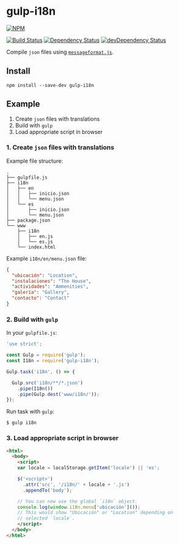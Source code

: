 # gulp-i18n

[![NPM](https://nodei.co/npm/gulp-i18n.png?compact=true)](https://nodei.co/npm/gulp-i18n/)

[![Build Status](https://travis-ci.org/ciclo-pe/gulp-i18n.svg?branch=master)](https://travis-ci.org/ciclo-pe/gulp-i18n)
[![Dependency Status](https://david-dm.org/ciclo-pe/gulp-i18n.svg?style=flat)](https://david-dm.org/ciclo-pe/gulp-i18n)
[![devDependency Status](https://david-dm.org/ciclo-pe/gulp-i18n/dev-status.png)](https://david-dm.org/ciclo-pe/gulp-i18n#info=devDependencies)

Compile `json` files using [`messageformat.js`](https://github.com/SlexAxton/messageformat.js).

## Install

```
npm install --save-dev gulp-i18n
```

## Example

1. Create `json` files with translations
2. Build with `gulp`
3. Load appropriate script in browser

### 1. Create `json` files with translations

Example file structure:

```
.
├── gulpfile.js
├── i18n
│   ├── en
│   │   ├── inicio.json
│   │   └── menu.json
│   └── es
│       ├── inicio.json
│       └── menu.json
├── package.json
└── www
    ├── i18n
    │   ├── en.js
    │   └── es.js
    └── index.html
```

Example `i18n/en/menu.json` file:

```json
{
  "ubicación": "Location",
  "instalaciones": "The House",
  "actividades": "Ammenities",
  "galería": "Gallery",
  "contacto": "Contact"
}
```

### 2. Build with `gulp`

In your `gulpfile.js`:

```js
'use strict';

const Gulp = require('gulp');
const I18n = require('gulp-i18n');

Gulp.task('i18n', () => {

  Gulp.src('i18n/**/*.json')
    .pipe(I18n())
    .pipe(Gulp.dest('www/i18n/'));
});
```

Run task with `gulp`:

```
$ gulp i18n
```

### 3. Load appropriate script in browser

```html
<html>
  <body>
    <script>
    var locale = localStorage.getItem('locale') || 'es';

    $('<script>')
      .attr('src', '/i18n/' + locale + '.js')
      .appendTo('body');

    // You can now use the global `i18n` object.
    console.log(window.i18n.menu['ubicación']());
    // This would show "Ubicación" or "Location" depending on
    // selected `locale`.
    </script>
  </body>
</html>
```
